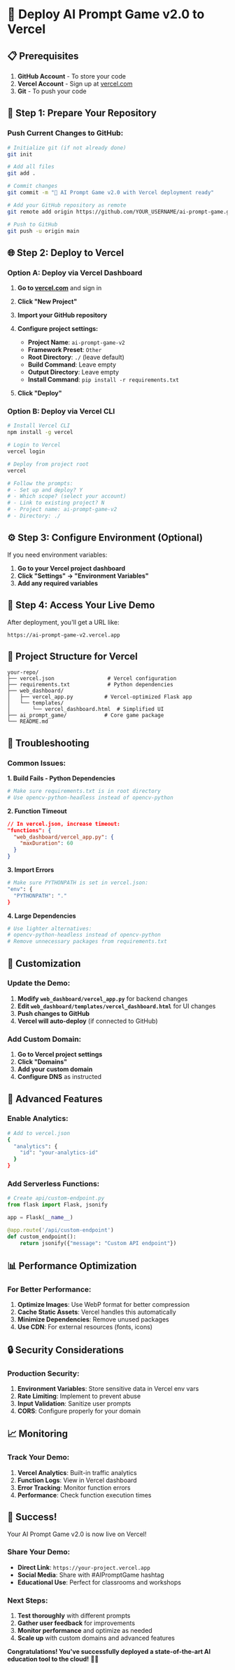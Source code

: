 # 🚀 Deploy AI Prompt Game v2.0 to Vercel

## 📋 Prerequisites

1. **GitHub Account** - To store your code
2. **Vercel Account** - Sign up at [vercel.com](https://vercel.com)
3. **Git** - To push your code

## 🔧 Step 1: Prepare Your Repository

### Push Current Changes to GitHub:

```bash
# Initialize git (if not already done)
git init

# Add all files
git add .

# Commit changes
git commit -m "🚀 AI Prompt Game v2.0 with Vercel deployment ready"

# Add your GitHub repository as remote
git remote add origin https://github.com/YOUR_USERNAME/ai-prompt-game.git

# Push to GitHub
git push -u origin main
```

## 🌐 Step 2: Deploy to Vercel

### Option A: Deploy via Vercel Dashboard

1. **Go to [vercel.com](https://vercel.com)** and sign in
2. **Click "New Project"**
3. **Import your GitHub repository**
4. **Configure project settings:**
   - **Project Name**: `ai-prompt-game-v2`
   - **Framework Preset**: `Other`
   - **Root Directory**: `./` (leave default)
   - **Build Command**: Leave empty
   - **Output Directory**: Leave empty
   - **Install Command**: `pip install -r requirements.txt`

5. **Click "Deploy"**

### Option B: Deploy via Vercel CLI

```bash
# Install Vercel CLI
npm install -g vercel

# Login to Vercel
vercel login

# Deploy from project root
vercel

# Follow the prompts:
# - Set up and deploy? Y
# - Which scope? (select your account)
# - Link to existing project? N
# - Project name: ai-prompt-game-v2
# - Directory: ./
```

## ⚙️ Step 3: Configure Environment (Optional)

If you need environment variables:

1. **Go to your Vercel project dashboard**
2. **Click "Settings" → "Environment Variables"**
3. **Add any required variables**

## 🎯 Step 4: Access Your Live Demo

After deployment, you'll get a URL like:
```
https://ai-prompt-game-v2.vercel.app
```

## 📁 Project Structure for Vercel

```
your-repo/
├── vercel.json                 # Vercel configuration
├── requirements.txt            # Python dependencies
├── web_dashboard/
│   ├── vercel_app.py          # Vercel-optimized Flask app
│   └── templates/
│       └── vercel_dashboard.html  # Simplified UI
├── ai_prompt_game/            # Core game package
└── README.md
```

## 🔧 Troubleshooting

### Common Issues:

**1. Build Fails - Python Dependencies**
```bash
# Make sure requirements.txt is in root directory
# Use opencv-python-headless instead of opencv-python
```

**2. Function Timeout**
```json
// In vercel.json, increase timeout:
"functions": {
  "web_dashboard/vercel_app.py": {
    "maxDuration": 60
  }
}
```

**3. Import Errors**
```bash
# Make sure PYTHONPATH is set in vercel.json:
"env": {
  "PYTHONPATH": "."
}
```

**4. Large Dependencies**
```bash
# Use lighter alternatives:
# opencv-python-headless instead of opencv-python
# Remove unnecessary packages from requirements.txt
```

## 🎨 Customization

### Update the Demo:

1. **Modify `web_dashboard/vercel_app.py`** for backend changes
2. **Edit `web_dashboard/templates/vercel_dashboard.html`** for UI changes
3. **Push changes to GitHub**
4. **Vercel will auto-deploy** (if connected to GitHub)

### Add Custom Domain:

1. **Go to Vercel project settings**
2. **Click "Domains"**
3. **Add your custom domain**
4. **Configure DNS** as instructed

## 🚀 Advanced Features

### Enable Analytics:
```bash
# Add to vercel.json
{
  "analytics": {
    "id": "your-analytics-id"
  }
}
```

### Add Serverless Functions:
```python
# Create api/custom-endpoint.py
from flask import Flask, jsonify

app = Flask(__name__)

@app.route('/api/custom-endpoint')
def custom_endpoint():
    return jsonify({"message": "Custom API endpoint"})
```

## 📊 Performance Optimization

### For Better Performance:

1. **Optimize Images**: Use WebP format for better compression
2. **Cache Static Assets**: Vercel handles this automatically
3. **Minimize Dependencies**: Remove unused packages
4. **Use CDN**: For external resources (fonts, icons)

## 🔒 Security Considerations

### Production Security:

1. **Environment Variables**: Store sensitive data in Vercel env vars
2. **Rate Limiting**: Implement to prevent abuse
3. **Input Validation**: Sanitize user prompts
4. **CORS**: Configure properly for your domain

## 📈 Monitoring

### Track Your Demo:

1. **Vercel Analytics**: Built-in traffic analytics
2. **Function Logs**: View in Vercel dashboard
3. **Error Tracking**: Monitor function errors
4. **Performance**: Check function execution times

## 🎉 Success!

Your AI Prompt Game v2.0 is now live on Vercel! 

### Share Your Demo:
- **Direct Link**: `https://your-project.vercel.app`
- **Social Media**: Share with #AIPromptGame hashtag
- **Educational Use**: Perfect for classrooms and workshops

### Next Steps:
1. **Test thoroughly** with different prompts
2. **Gather user feedback** for improvements
3. **Monitor performance** and optimize as needed
4. **Scale up** with custom domains and advanced features

**Congratulations! You've successfully deployed a state-of-the-art AI education tool to the cloud!** 🎯✨